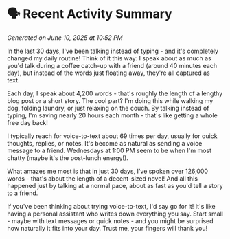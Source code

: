 # 🗣️ Recent Activity Summary

*Generated on June 10, 2025 at 10:52 PM*

In the last 30 days, I've been talking instead of typing - and it's completely changed my daily routine! Think of it this way: I speak about as much as you'd talk during a coffee catch-up with a friend (around 40 minutes each day), but instead of the words just floating away, they're all captured as text.

Each day, I speak about 4,200 words - that's roughly the length of a lengthy blog post or a short story. The cool part? I'm doing this while walking my dog, folding laundry, or just relaxing on the couch. By talking instead of typing, I'm saving nearly 20 hours each month - that's like getting a whole free day back!

I typically reach for voice-to-text about 69 times per day, usually for quick thoughts, replies, or notes. It's become as natural as sending a voice message to a friend. Wednesdays at 1:00 PM seem to be when I'm most chatty (maybe it's the post-lunch energy!).

What amazes me most is that in just 30 days, I've spoken over 126,000 words - that's about the length of a decent-sized novel! And all this happened just by talking at a normal pace, about as fast as you'd tell a story to a friend.

If you've been thinking about trying voice-to-text, I'd say go for it! It's like having a personal assistant who writes down everything you say. Start small - maybe with text messages or quick notes - and you might be surprised how naturally it fits into your day. Trust me, your fingers will thank you!